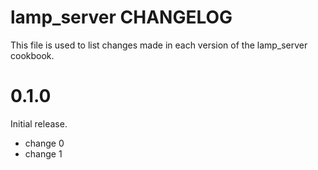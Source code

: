 # lamp_server CHANGELOG

This file is used to list changes made in each version of the lamp_server cookbook.

# 0.1.0

Initial release.

- change 0
- change 1

